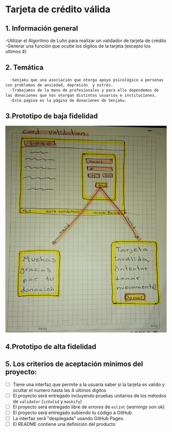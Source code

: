 # Tarjeta de crédito válida

## 1. Información general
   -Utilizar el Algoritmo de Luhn para realizar un validador de tarjeta de crédito 
   -Generar una función que oculte los digitos de la tarjeta (excepto los ultimos 4)
## 2. Temática
      -Senjaku que una asociación que otorga apoyo psicológico a personas con problemas de ansiedad, depresión  y estrés.
      -Trabajamos de la mano de profesionales y para ello dependemos de las donaciones que nos otorgan distintos usuarios e instituciones.
      -Esta página es la página de donaciones de Senjaku.
        
## 3.Prototipo de baja fidelidad
  ![Prototipo](IMG_20221028_074723.jpg)


## 4.Prototipo de alta fidelidad




## 5. Los criterios de aceptación mínimos del proyecto:
* [ ] Tiene una interfaz que permite a la usuaria saber si la tarjeta es valido y ocultar el numero hasta las 4 ultimos digitos
* [ ] El proyecto será entregado incluyendo pruebas unitarios de los métodos de `validator` (`isValid` y `maskify`) 
* [ ] El proyecto será entregado libre de _errores_ de `eslint` (_warnings_ son ok)
* [ ] El proyecto será entregado subiendo tu código a GitHub.
* [ ] La interfaz será "desplegada" usando GitHub Pages. 
* [ ] El README contiene una definición del producto
